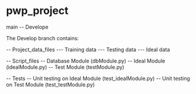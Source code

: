 # pwp_project

main
  -- Develope

The Develop branch contains:

-- Project_data_files
  --- Training data
  --- Testing data
  --- Ideal data

-- Script_files
  -- Database Module (dbModule.py)
  -- Ideal Module (idealModule.py)
  -- Test Module (testModule.py)

-- Tests
  -- Unit testing on Ideal Module (test_idealModule.py)
  -- Unit testing on Test Module (test_testModule.py)
